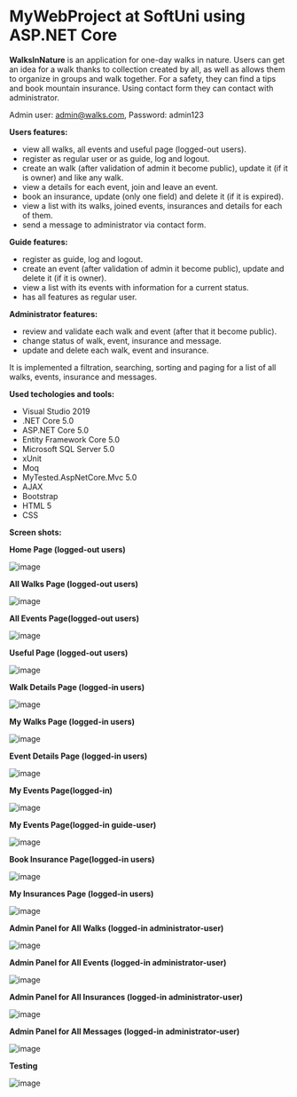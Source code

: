 # MyWebProject at SoftUni using ASP.NET Core

**WalksInNature** is an application for one-day walks in nature. Users can get an idea for a walk thanks to collection created by all, as well as allows them to organize in groups and walk together. For a safety, they can find a tips and book mountain insurance. Using contact form they can contact with administrator.  

Admin user: admin@walks.com, Password: admin123

**Users features:**
- view all walks, all events and useful page (logged-out users).
- register as regular user or as guide, log and logout.
- create an walk (after validation of admin it become public), update it (if it is owner) and like any walk.
- view a details for each event, join and leave an event.
- book an insurance, update (only one field) and delete it (if it is expired).
- view a list with its walks, joined events, insurances and details for each of them.
- send a message to administrator via contact form.

**Guide features:**
- register as guide, log and logout.	
- create an event (after validation of admin it become public), update and delete it (if it is owner).
- view a list with its events with information for a current status. 
- has all features as regular user.

**Administrator features:**
- review and validate each walk and event (after that it become public).
- change status of walk, event, insurance and message.	
- update and delete each walk, event and insurance.

It is implemented a filtration, searching, sorting and paging for a list of all walks, events, insurance and messages. 

**Used techologies and tools:**
- Visual Studio 2019
- .NET Core 5.0
- ASP.NET Core 5.0
- Entity Framework Core 5.0
- Microsoft SQL Server 5.0
- xUnit
- Moq
- MyTested.AspNetCore.Mvc 5.0
- AJAX
- Bootstrap
- HTML 5
- CSS

**Screen shots:**

**Home Page (logged-out users)**

![image](https://user-images.githubusercontent.com/86654801/129521575-3866267f-90c1-4561-92d7-8f91c83c5596.png)

**All Walks Page (logged-out users)**

![image](https://user-images.githubusercontent.com/86654801/129210131-a28af660-ba64-496b-a646-894f3f821709.png)

**All Events Page(logged-out users)**

![image](https://user-images.githubusercontent.com/86654801/129210460-05326828-692d-4512-82e1-4302bfc49eb5.png)

**Useful Page (logged-out users)**

![image](https://user-images.githubusercontent.com/86654801/129203966-6e56e04e-7cde-46b7-ac4e-aaffffdc7507.png)

**Walk Details Page (logged-in users)**

![image](https://user-images.githubusercontent.com/86654801/129202074-18e5db41-e267-4716-a957-df84a39c3340.png)

**My Walks Page (logged-in users)**

![image](https://user-images.githubusercontent.com/86654801/129725449-1d6eecfa-cc2c-440c-bceb-cf72459174ca.png)

**Event Details Page (logged-in users)**

![image](https://user-images.githubusercontent.com/86654801/129203159-41eaafb0-ddf3-46a1-8580-7a79b3ce4454.png)

**My Events Page(logged-in)**

![image](https://user-images.githubusercontent.com/86654801/129725641-138c4bfa-4b0f-459b-91ec-2117b047e4c4.png)

**My Events Page(logged-in guide-user)**

![image](https://user-images.githubusercontent.com/86654801/129725822-016cd116-0783-42a5-b38b-bffb0c6b72f5.png)

**Book Insurance Page(logged-in users)**

![image](https://user-images.githubusercontent.com/86654801/129213140-b50fddf0-1c3b-4266-a2cd-061bb7c1c301.png)

**My Insurances Page (logged-in users)**

![image](https://user-images.githubusercontent.com/86654801/129206419-86ab629a-02b2-4730-989c-9cd23ab5af53.png)

**Admin Panel for All Walks (logged-in administrator-user)**

![image](https://user-images.githubusercontent.com/86654801/129520132-333712d8-02ee-4e71-93c7-a13046c0d29e.png)

**Admin Panel for All Events (logged-in administrator-user)**

![image](https://user-images.githubusercontent.com/86654801/129520410-a6a45d8e-197c-4c8a-b2cc-b6291b3117c3.png)

**Admin Panel for All Insurances (logged-in administrator-user)**

![image](https://user-images.githubusercontent.com/86654801/129520556-b15d5b51-e172-4184-b585-2a2059eadb04.png)

**Admin Panel for All Messages (logged-in administrator-user)**

![image](https://user-images.githubusercontent.com/86654801/129520696-e649acd0-7168-472e-9010-4bce8770913c.png)

**Testing**

![image](https://user-images.githubusercontent.com/86654801/129763352-deb7df29-0923-4704-963e-30b22c177e8f.png)


